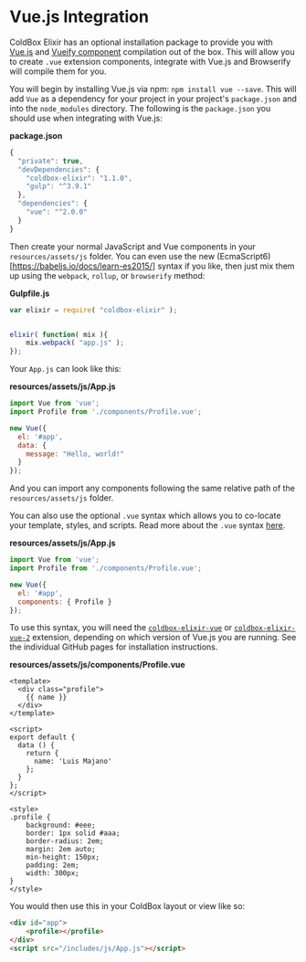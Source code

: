 # Vue.js Integration

ColdBox Elixir has an optional installation package to provide you with [Vue.js](vuejs.org) and [Vueify component](https://github.com/vuejs/vueify) compilation out of the box.  This will allow you to create `.vue` extension components, integrate with Vue.js and Browserify will compile them for you.

You will begin by installing Vue.js via npm: `npm install vue --save`.  This will add `Vue` as a dependency for your project in your project's `package.json` and into the `node_modules` directory.  The following is the `package.json` you should use when integrating with Vue.js:

**package.json**

```js
{
  "private": true,
  "devDependencies": {
    "coldbox-elixir": "1.1.0",
    "gulp": "^3.9.1"
  },
  "dependencies": {
    "vue": "^2.0.0"
  }
}
```

Then create your normal JavaScript and Vue components in your `resources/assets/js` folder.  You can even use the new (EcmaScript6)[https://babeljs.io/docs/learn-es2015/] syntax if you like, then just mix them up using the `webpack`, `rollup`, or `browserify` method:

**Gulpfile.js**

```js
var elixir = require( "coldbox-elixir" );


elixir( function( mix ){
    mix.webpack( "app.js" );
});
```

Your `App.js` can look like this:

**resources/assets/js/App.js**

```js
import Vue from 'vue';
import Profile from './components/Profile.vue';

new Vue({
  el: '#app',
  data: {
    message: "Hello, world!"
  }
});
```

And you can import any components following the same relative path of the `resources/assets/js` folder.

You can also use the optional `.vue` syntax which allows you to co-locate your template, styles, and scripts.  Read more about the `.vue` syntax [here](https://github.com/vuejs/vueify).


**resources/assets/js/App.js**

```js
import Vue from 'vue';
import Profile from './components/Profile.vue';

new Vue({
  el: '#app',
  components: { Profile }
});
```

To use this syntax, you will need the [`coldbox-elixir-vue`](https://github.com/coldbox-elixir/extension-vue) or [`coldbox-elixir-vue-2`](https://github.com/coldbox-elixir/extension-vue-2) extension, depending on which version of Vue.js you are running. See the individual GitHub pages for installation instructions.

**resources/assets/js/components/Profile.vue**

```
<template>
  <div class="profile">
    {{ name }}
  </div>
</template>

<script>
export default {
  data () {
    return {
      name: 'Luis Majano'
    };
  }
};
</script>

<style>
.profile {
    background: #eee;
    border: 1px solid #aaa;
    border-radius: 2em;
    margin: 2em auto;
    min-height: 150px;
    padding: 2em;
    width: 300px;
}
</style>
```

You would then use this in your ColdBox layout or view like so:

```html
<div id="app">
	<profile></profile>
</div>
<script src="/includes/js/App.js"></script>
```
